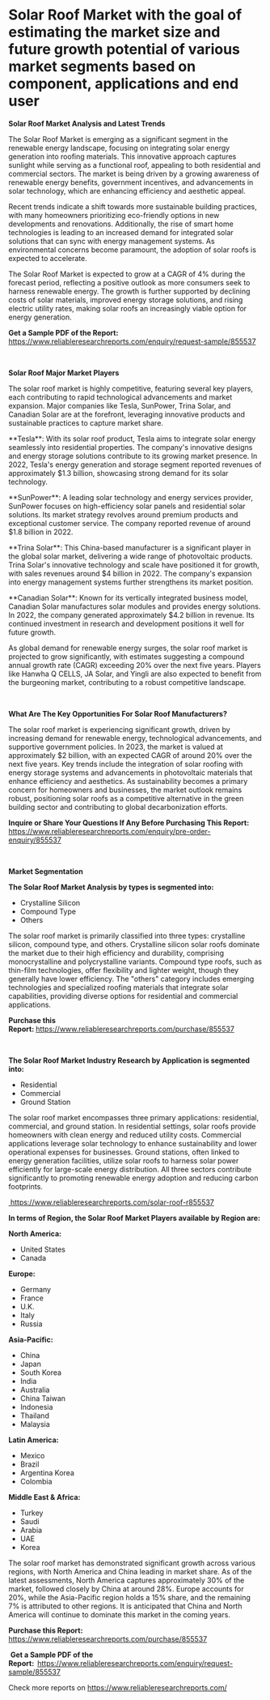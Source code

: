 <p><h1>Solar Roof Market with the goal of estimating the market size and future growth potential of various market segments based on component, applications and end user</h1></p><p><strong>Solar Roof Market Analysis and Latest Trends</strong></p>
<p><p>The Solar Roof Market is emerging as a significant segment in the renewable energy landscape, focusing on integrating solar energy generation into roofing materials. This innovative approach captures sunlight while serving as a functional roof, appealing to both residential and commercial sectors. The market is being driven by a growing awareness of renewable energy benefits, government incentives, and advancements in solar technology, which are enhancing efficiency and aesthetic appeal.</p><p>Recent trends indicate a shift towards more sustainable building practices, with many homeowners prioritizing eco-friendly options in new developments and renovations. Additionally, the rise of smart home technologies is leading to an increased demand for integrated solar solutions that can sync with energy management systems. As environmental concerns become paramount, the adoption of solar roofs is expected to accelerate.</p><p>The Solar Roof Market is expected to grow at a CAGR of 4% during the forecast period, reflecting a positive outlook as more consumers seek to harness renewable energy. The growth is further supported by declining costs of solar materials, improved energy storage solutions, and rising electric utility rates, making solar roofs an increasingly viable option for energy generation.</p></p>
<p><strong>Get a Sample PDF of the Report:&nbsp;</strong> <a href="https://www.reliableresearchreports.com/enquiry/request-sample/855537?utm_campaign=2204&utm_medium=2&utm_source=Github&utm_content=ia&utm_term=13022025&utm_id=solar-roof">https://www.reliableresearchreports.com/enquiry/request-sample/855537</a></p>
<p>&nbsp;</p>
<p><strong>Solar Roof Major Market Players</strong></p>
<p><p>The solar roof market is highly competitive, featuring several key players, each contributing to rapid technological advancements and market expansion. Major companies like Tesla, SunPower, Trina Solar, and Canadian Solar are at the forefront, leveraging innovative products and sustainable practices to capture market share.</p><p>**Tesla**: With its solar roof product, Tesla aims to integrate solar energy seamlessly into residential properties. The company's innovative designs and energy storage solutions contribute to its growing market presence. In 2022, Tesla's energy generation and storage segment reported revenues of approximately $1.3 billion, showcasing strong demand for its solar technology.</p><p>**SunPower**: A leading solar technology and energy services provider, SunPower focuses on high-efficiency solar panels and residential solar solutions. Its market strategy revolves around premium products and exceptional customer service. The company reported revenue of around $1.8 billion in 2022.</p><p>**Trina Solar**: This China-based manufacturer is a significant player in the global solar market, delivering a wide range of photovoltaic products. Trina Solar's innovative technology and scale have positioned it for growth, with sales revenues around $4 billion in 2022. The company's expansion into energy management systems further strengthens its market position.</p><p>**Canadian Solar**: Known for its vertically integrated business model, Canadian Solar manufactures solar modules and provides energy solutions. In 2022, the company generated approximately $4.2 billion in revenue. Its continued investment in research and development positions it well for future growth.</p><p>As global demand for renewable energy surges, the solar roof market is projected to grow significantly, with estimates suggesting a compound annual growth rate (CAGR) exceeding 20% over the next five years. Players like Hanwha Q CELLS, JA Solar, and Yingli are also expected to benefit from the burgeoning market, contributing to a robust competitive landscape.</p></p>
<p>&nbsp;</p>
<p><strong>What Are The Key Opportunities For Solar Roof Manufacturers?</strong></p>
<p><p>The solar roof market is experiencing significant growth, driven by increasing demand for renewable energy, technological advancements, and supportive government policies. In 2023, the market is valued at approximately $2 billion, with an expected CAGR of around 20% over the next five years. Key trends include the integration of solar roofing with energy storage systems and advancements in photovoltaic materials that enhance efficiency and aesthetics. As sustainability becomes a primary concern for homeowners and businesses, the market outlook remains robust, positioning solar roofs as a competitive alternative in the green building sector and contributing to global decarbonization efforts.</p></p>
<p><strong>Inquire or Share Your Questions If Any Before Purchasing This Report:</strong> <a href="https://www.reliableresearchreports.com/enquiry/pre-order-enquiry/855537?utm_campaign=2204&utm_medium=2&utm_source=Github&utm_content=ia&utm_term=13022025&utm_id=solar-roof">https://www.reliableresearchreports.com/enquiry/pre-order-enquiry/855537</a></p>
<p>&nbsp;</p>
<p><strong>Market Segmentation</strong></p>
<p><strong>The Solar Roof Market Analysis by types is segmented into:</strong></p>
<p><ul><li>Crystalline Silicon</li><li>Compound Type</li><li>Others</li></ul></p>
<p><p>The solar roof market is primarily classified into three types: crystalline silicon, compound type, and others. Crystalline silicon solar roofs dominate the market due to their high efficiency and durability, comprising monocrystalline and polycrystalline variants. Compound type roofs, such as thin-film technologies, offer flexibility and lighter weight, though they generally have lower efficiency. The "others" category includes emerging technologies and specialized roofing materials that integrate solar capabilities, providing diverse options for residential and commercial applications.</p></p>
<p><strong>Purchase this Report:&nbsp;</strong><a href="https://www.reliableresearchreports.com/purchase/855537?utm_campaign=2204&utm_medium=2&utm_source=Github&utm_content=ia&utm_term=13022025&utm_id=solar-roof">https://www.reliableresearchreports.com/purchase/855537</a></p>
<p>&nbsp;</p>
<p><strong>The Solar Roof Market Industry Research by Application is segmented into:</strong></p>
<p><ul><li>Residential</li><li>Commercial</li><li>Ground Station</li></ul></p>
<p><p>The solar roof market encompasses three primary applications: residential, commercial, and ground station. In residential settings, solar roofs provide homeowners with clean energy and reduced utility costs. Commercial applications leverage solar technology to enhance sustainability and lower operational expenses for businesses. Ground stations, often linked to energy generation facilities, utilize solar roofs to harness solar power efficiently for large-scale energy distribution. All three sectors contribute significantly to promoting renewable energy adoption and reducing carbon footprints.</p></p>
<p><a href="https://www.reliableresearchreports.com/solar-roof-r855537?utm_campaign=2204&utm_medium=2&utm_source=Github&utm_content=ia&utm_term=13022025&utm_id=solar-roof">&nbsp;https://www.reliableresearchreports.com/solar-roof-r855537</a></p>
<p><strong>In terms of Region, the Solar Roof Market Players available by Region are:</strong></p>
<p>
    <p> <strong> North America: </strong>
        <ul>
            <li>United States</li>
            <li>Canada</li>
        </ul>
        </p> 
    <p> <strong> Europe: </strong>
        <ul>
            <li>Germany</li>
            <li>France</li>
            <li>U.K.</li>
            <li>Italy</li>
            <li>Russia</li>
        </ul>
        </p> 
    <p> <strong> Asia-Pacific: </strong>
        <ul>
            <li>China</li>
            <li>Japan</li>
            <li>South Korea</li>
            <li>India</li>
            <li>Australia</li>
            <li>China Taiwan</li>
            <li>Indonesia</li>
            <li>Thailand</li>
            <li>Malaysia</li>
        </ul>
        </p> 
    <p> <strong> Latin America: </strong>
        <ul>
            <li>Mexico</li>
            <li>Brazil</li>
            <li>Argentina Korea</li>
            <li>Colombia</li>
        </ul>
        </p> 
    <p> <strong> Middle East & Africa: </strong>
        <ul>
            <li>Turkey</li>
            <li>Saudi</li>
            <li>Arabia</li>
            <li>UAE</li>
            <li>Korea</li>
        </ul>
    </p>
    </p>
<p><p>The solar roof market has demonstrated significant growth across various regions, with North America and China leading in market share. As of the latest assessments, North America captures approximately 30% of the market, followed closely by China at around 28%. Europe accounts for 20%, while the Asia-Pacific region holds a 15% share, and the remaining 7% is attributed to other regions. It is anticipated that China and North America will continue to dominate this market in the coming years.</p></p>
<p><strong>Purchase this Report: </strong><a href="https://www.reliableresearchreports.com/purchase/855537?utm_campaign=2204&utm_medium=2&utm_source=Github&utm_content=ia&utm_term=13022025&utm_id=solar-roof">https://www.reliableresearchreports.com/purchase/855537</a></p>
<p>&nbsp;<strong>Get a Sample PDF of the Report:&nbsp;&nbsp;</strong><a href="https://www.reliableresearchreports.com/enquiry/request-sample/855537?utm_campaign=2204&utm_medium=2&utm_source=Github&utm_content=ia&utm_term=13022025&utm_id=solar-roof">https://www.reliableresearchreports.com/enquiry/request-sample/855537</a></p>
<p><strong></strong></p>
<p>Check more reports on <a href="https://www.reliableresearchreports.com/?utm_campaign=2204&utm_medium=2&utm_source=Github&utm_content=ia&utm_term=13022025&utm_id=solar-roof">https://www.reliableresearchreports.com/</a></p>